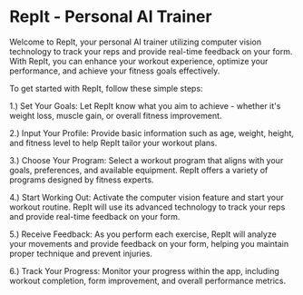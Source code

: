 # RepIt - Personal AI Trainer

Welcome to RepIt, your personal AI trainer utilizing computer vision technology to track your reps and provide real-time feedback on your form. With RepIt, you can enhance your workout experience, optimize your performance, and achieve your fitness goals effectively.

To get started with RepIt, follow these simple steps:

1.) Set Your Goals: Let RepIt know what you aim to achieve - whether it's weight loss, muscle gain, or overall fitness improvement.

2.) Input Your Profile: Provide basic information such as age, weight, height, and fitness level to help RepIt tailor your workout plans.

3.) Choose Your Program: Select a workout program that aligns with your goals, preferences, and available equipment. RepIt offers a variety of programs designed by fitness experts.

4.) Start Working Out: Activate the computer vision feature and start your workout routine. RepIt will use its advanced technology to track your reps and provide real-time feedback on your form.

5.) Receive Feedback: As you perform each exercise, RepIt will analyze your movements and provide feedback on your form, helping you maintain proper technique and prevent injuries.

6.) Track Your Progress: Monitor your progress within the app, including workout completion, form improvement, and overall performance metrics.
